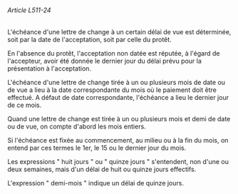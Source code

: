 ###### Article L511-24

L'échéance d'une lettre de change à un certain délai de vue est déterminée, soit par la date de l'acceptation, soit par celle du protêt.

En l'absence du protêt, l'acceptation non datée est réputée, à l'égard de l'accepteur, avoir été donnée le dernier jour du délai prévu pour la présentation à l'acceptation.

L'échéance d'une lettre de change tirée à un ou plusieurs mois de date ou de vue a lieu à la date correspondante du mois où le paiement doit être effectué. A défaut de date correspondante, l'échéance a lieu le dernier jour de ce mois.

Quand une lettre de change est tirée à un ou plusieurs mois et demi de date ou de vue, on compte d'abord les mois entiers.

Si l'échéance est fixée au commencement, au milieu ou à la fin du mois, on entend par ces termes le 1er, le 15 ou le dernier jour du mois.

Les expressions " huit jours " ou " quinze jours " s'entendent, non d'une ou deux semaines, mais d'un délai de huit ou quinze jours effectifs.

L'expression " demi-mois " indique un délai de quinze jours.

